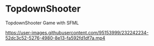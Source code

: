 # TopdownShooter
TopdownShooter Game with SFML




https://user-images.githubusercontent.com/95153999/232242234-52dc3c52-5276-4980-8e13-fa592fd1df7a.mp4

